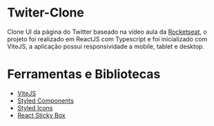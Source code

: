 # Twiter-Clone
Clone UI da página do Twitter baseado na vídeo aula da [Rocketseat](https://www.youtube.com/watch?v=K-8z_4xvT3o), o projeto foi realizado em ReactJS com Typescript e foi inicializado com ViteJS, a aplicação possui responsividade a mobile, tablet e desktop.

# Ferramentas e Bibliotecas
- [ViteJS](https://vitejs.dev/)
- [Styled Components](https://styled-components.com/)
- [Styled Icons](https://styled-icons.dev/)
- [React Sticky Box](https://react-sticky-box.codecks.io/)
